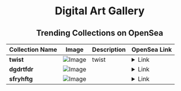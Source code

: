 <div align="center">

# Digital Art Gallery

## Trending Collections on OpenSea

| Collection Name                       | Image                                                                                     | Description                       | OpenSea Link                                                                                          |
|---------------------------------------|-------------------------------------------------------------------------------------------|-----------------------------------|--------------------------------------------------------------------------------------------------------|
| **twist** | ![Image](https://i.seadn.io/s/raw/files/b3bbd14bc5bbaf7a0c428f8cc028f615.png?w=500&auto=format?w=200&auto=format) | twist | <details><summary>Link</summary>[twist](https://opensea.io/collection/twist-37)</details> |
| **dgdrtfdr** | ![Image](https://i.seadn.io/s/raw/files/45607f49530c3d1a6df2010783a742a2.webp?w=500&auto=format?w=200&auto=format) |  | <details><summary>Link</summary>[dgdrtfdr](https://opensea.io/collection/dgdrtfdr)</details> |
| **sfryhftg** | ![Image](https://i.seadn.io/s/raw/files/48b449546b5816d52e9ca91b9f94cc76.webp?w=500&auto=format?w=200&auto=format) |  | <details><summary>Link</summary>[sfryhftg](https://opensea.io/collection/sfryhftg)</details> |

</div>